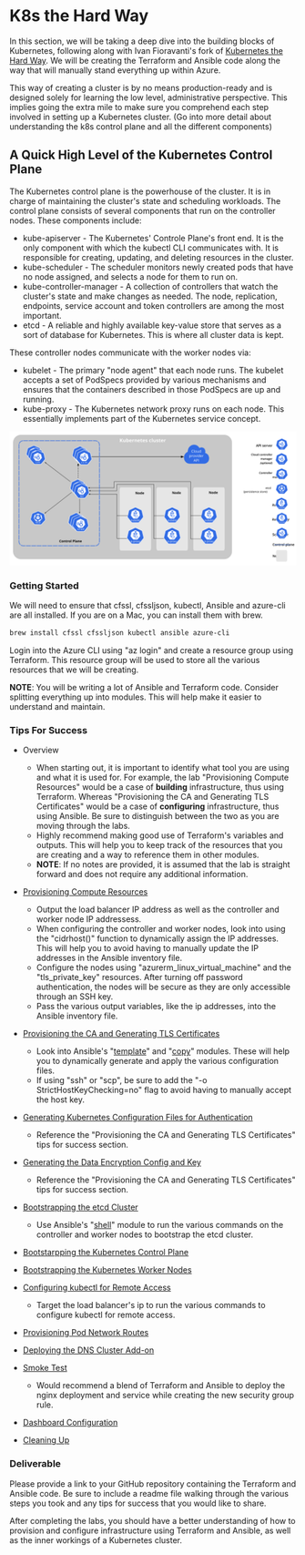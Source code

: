 # K8s the Hard Way
In this section, we will be taking a deep dive into the building blocks of Kubernetes, following along with Ivan Fioravanti's fork of [Kubernetes the Hard Way](https://github.com/ivanfioravanti/kubernetes-the-hard-way-on-azure). We will be creating the Terraform and Ansible code along the way that will manually stand everything up within Azure.

This way of creating a cluster is by no means production-ready and is designed solely for learning the low level, administrative perspective. This implies going the extra mile to make sure you comprehend each step involved in setting up a Kubernetes cluster. (Go into more detail about understanding the k8s control plane and all the different components)

## A Quick High Level of the Kubernetes Control Plane
The Kubernetes control plane is the powerhouse of the cluster. It is in charge of maintaining the cluster's state and scheduling workloads. The control plane consists of several components that run on the controller nodes. These components include:
- kube-apiserver - The Kubernetes' Controle Plane's front end. It is the only component with which the kubectl CLI communicates with. It is responsible for creating, updating, and deleting resources in the cluster.
- kube-scheduler - The scheduler monitors newly created pods that have no node assigned, and selects a node for them to run on.
- kube-controller-manager - A collection of controllers that watch the cluster's state and make changes as needed. The node, replication, endpoints, service account and token controllers are among the most important.
- etcd - A reliable and highly available key-value store that serves as a sort of database for Kubernetes. This is where all cluster data is kept.

These controller nodes communicate with the worker nodes via:
- kubelet - The primary "node agent" that each node runs. The kubelet accepts a set of PodSpecs provided by various mechanisms and ensures that the containers described in those PodSpecs are up and running.
- kube-proxy - The Kubernetes network proxy runs on each node. This essentially implements part of the Kubernetes service concept.

![Kubernetes Cluster](img7/components-of-kubernetes.svg ':class=cluster')

### Getting Started

We will need to ensure that cfssl, cfssljson, kubectl, Ansible and azure-cli are all installed. If you are on a Mac, you can install them with brew.

```bash
brew install cfssl cfssljson kubectl ansible azure-cli
```

Login into the Azure CLI using "az login" and create a resource group using Terraform. This resource group will be used to store all the various resources that we will be creating.

**NOTE**: You will be writing a lot of Ansible and Terraform code. Consider splitting everything up into modules. This will help make it easier to understand and maintain.

### Tips For Success

- Overview
  - When starting out, it is important to identify what tool you are using and what it is used for. For example, the lab "Provisioning Compute Resources" would be a case of **building** infrastructure, thus using Terraform. Whereas "Provisioning the CA and Generating TLS Certificates" would be a case of **configuring** infrastructure, thus using Ansible. Be sure to distinguish between the two as you are moving through the labs.
  - Highly recommend making good use of Terraform's variables and outputs. This will help you to keep track of the resources that you are creating and a way to reference them in other modules.
  - **NOTE**: If no notes are provided, it is assumed that the lab is straight forward and does not require any additional information.

- [Provisioning Compute Resources]("https://github.com/ivanfioravanti/kubernetes-the-hard-way-on-azure/blob/master/docs/03-compute-resources.md")
    - Output the load balancer IP address as well as the controller and worker node IP addressess.
    - When configuring the controller and worker nodes, look into using the "cidrhost()" function to dynamically assign the IP addresses. This will help you to avoid having to manually update the IP addresses in the Ansible inventory file.
    - Configure the nodes using "azurerm_linux_virtual_machine" and the "tls_private_key" resources. After turning off password authentication, the nodes will be secure as they are only accessible through an SSH key.
    - Pass the various output variables, like the ip addresses, into the Ansible inventory file.

- [Provisioning the CA and Generating TLS Certificates]("https://github.com/ivanfioravanti/kubernetes-the-hard-way-on-azure/blob/master/docs/04-certificate-authority.md")
    - Look into Ansible's "[template]("https://docs.ansible.com/ansible/latest/collections/ansible/builtin/template_module.html")" and "[copy]("https://docs.ansible.com/ansible/latest/collections/ansible/builtin/copy_module.html")" modules. These will help you to dynamically generate and apply the various configuration files.
    - If using "ssh" or "scp", be sure to add the "-o StrictHostKeyChecking=no" flag to avoid having to manually accept the host key.

- [Generating Kubernetes Configuration Files for Authentication]("https://github.com/ivanfioravanti/kubernetes-the-hard-way-on-azure/blob/master/docs/05-kubernetes-configuration-files.md")
    - Reference the "Provisioning the CA and Generating TLS Certificates" tips for success section.

- [Generating the Data Encryption Config and Key]("https://github.com/ivanfioravanti/kubernetes-the-hard-way-on-azure/blob/master/docs/06-data-encryption-keys.md")
    - Reference the "Provisioning the CA and Generating TLS Certificates" tips for success section.

- [Bootstrapping the etcd Cluster]("https://github.com/ivanfioravanti/kubernetes-the-hard-way-on-azure/blob/master/docs/07-bootstrapping-etcd.md")
    - Use Ansible's "[shell]("https://docs.ansible.com/ansible/latest/collections/ansible/builtin/shell_module.html")" module to run the various commands on the controller and worker nodes to bootstrap the etcd cluster.

- [Bootstarpping the Kubernetes Control Plane]("https://github.com/ivanfioravanti/kubernetes-the-hard-way-on-azure/blob/master/docs/08-bootstrapping-kubernetes-controllers.md")

- [Bootstrapping the Kubernetes Worker Nodes]("https://github.com/ivanfioravanti/kubernetes-the-hard-way-on-azure/blob/master/docs/09-bootstrapping-kubernetes-workers.md")

- [Configuring kubectl for Remote Access]("https://github.com/ivanfioravanti/kubernetes-the-hard-way-on-azure/blob/master/docs/10-configuring-kubectl.md")
    - Target the load balancer's ip to run the various commands to configure kubectl for remote access.

- [Provisioning Pod Network Routes]("https://github.com/ivanfioravanti/kubernetes-the-hard-way-on-azure/blob/master/docs/11-pod-network-routes.md")

- [Deploying the DNS Cluster Add-on]("https://github.com/ivanfioravanti/kubernetes-the-hard-way-on-azure/blob/master/docs/12-dns-addon.md")

- [Smoke Test]("https://github.com/ivanfioravanti/kubernetes-the-hard-way-on-azure/blob/master/docs/13-smoke-test.md")
    - Would recommend a blend of Terraform and Ansible to deploy the nginx deployment and service while creating the new security group rule.

- [Dashboard Configuration]("https://github.com/ivanfioravanti/kubernetes-the-hard-way-on-azure/blob/master/docs/14-dashboard.md")

- [Cleaning Up]("https://github.com/ivanfioravanti/kubernetes-the-hard-way-on-azure/blob/master/docs/15-cleanup.md")

### Deliverable

Please provide a link to your GitHub repository containing the Terraform and Ansible code. Be sure to include a readme file walking through the various steps you took and any tips for success that you would like to share.

After completing the labs, you should have a better understanding of how to provision and configure infrastructure using Terraform and Ansible, as well as the inner workings of a Kubernetes cluster.